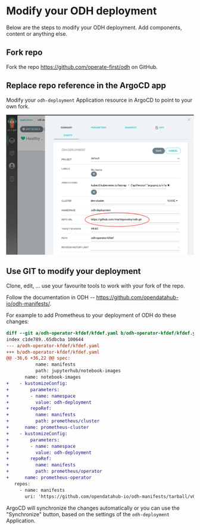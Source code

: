 # Modify your ODH deployment

Below are the steps to modify your ODH deployment. Add components, content or anything else.

## Fork repo

Fork the repo https://github.com/operate-first/odh on GitHub.

## Replace repo reference in the ArgoCD app

Modify your `odh-deployment` Application resource in ArgoCD to point to your own fork.

![Edit repo in odh-deployment Application resource](./assets/images/argocd-app-edit-repo.png)

## Use GIT to modify your deployment

Clone, edit, ... use your favourite tools to work with your fork of the repo.

Follow the documentation in ODH -- https://github.com/opendatahub-io/odh-manifests/.

For example to add Prometheus to your deployment of ODH do these changes:

```diff
diff --git a/odh-operator-kfdef/kfdef.yaml b/odh-operator-kfdef/kfdef.yaml
index c1de789..65dbcba 100644
--- a/odh-operator-kfdef/kfdef.yaml
+++ b/odh-operator-kfdef/kfdef.yaml
@@ -36,6 +36,22 @@ spec:
           name: manifests
           path: jupyterhub/notebook-images
       name: notebook-images
+    - kustomizeConfig:
+        parameters:
+        - name: namespace
+          value: odh-deployment
+        repoRef:
+          name: manifests
+          path: prometheus/cluster
+      name: prometheus-cluster
+    - kustomizeConfig:
+        parameters:
+        - name: namespace
+          value: odh-deployment
+        repoRef:
+          name: manifests
+          path: prometheus/operator
+      name: prometheus-operator
   repos:
     - name: manifests
       uri: 'https://github.com/opendatahub-io/odh-manifests/tarball/v0.8.0'

```

ArgoCD will synchronize the changes automatically or you can use the "Synchronize" button, based on the settings of the `odh-deployment` Application.
